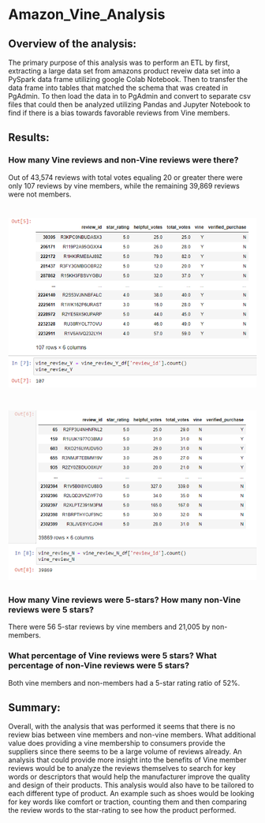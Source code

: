 # Amazon_Vine_Analysis
## Overview of the analysis:
The primary purpose of this analysis was to perform an ETL by first, extracting a large data set from amazons product reveiw data set into a PySpark data frame utilizing google Colab Notebook. Then to transfer the data frame into tables that matched the schema that was created in PgAdmin. To then load the data in to PgAdmin and convert to separate csv files that could then be analyzed utilizing Pandas and Jupyter Notebook to find if there is a bias towards favorable reviews from Vine members.
## Results: 
### How many Vine reviews and non-Vine reviews were there? 
Out of 43,574 reviews with total votes equaling 20 or greater there were only 107 reviews by vine members, while the remaining 39,869 reviews were not members. 
# ![](Images/vine_members_count.PNG)
# ![](Images/nonvine_members_count.PNG)
### How many Vine reviews were 5-stars? How many non-Vine reviews were 5 stars?
There were 56 5-star reviews by vine members and 21,005 by non-members.
### What percentage of Vine reviews were 5 stars? What percentage of non-Vine reviews were 5 stars?
Both vine members and non-members had a 5-star rating ratio of 52%.
## Summary: 
Overall, with the analysis that was performed it seems that there is no review bias between vine members and non-vine members. What additional value does providing a vine membership to consumers provide the suppliers since there seems to be a large volume of reviews already. An analysis that could provide more insight into the benefits of Vine member reviews would be to analyze the reviews themselves to search for key words or descriptors that would help the manufacturer improve the quality and design of their products. This analysis would also have to be tailored to each different type of product. An example such as shoes would be looking for key words like comfort or traction, counting them and then comparing the review words to the star-rating to see how the product performed.


